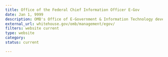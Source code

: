 ```yaml
---
title: Office of the Federal Chief Information Officer E-Gov
date: Jan 1, 9999
description: OMB's Office of E-Government & Information Technology develops and provides direction in the use of Internet-based technologies
external_url: whitehouse.gov/omb/management/egov/
filters: website current
type: website
category:
status: current

---
```

